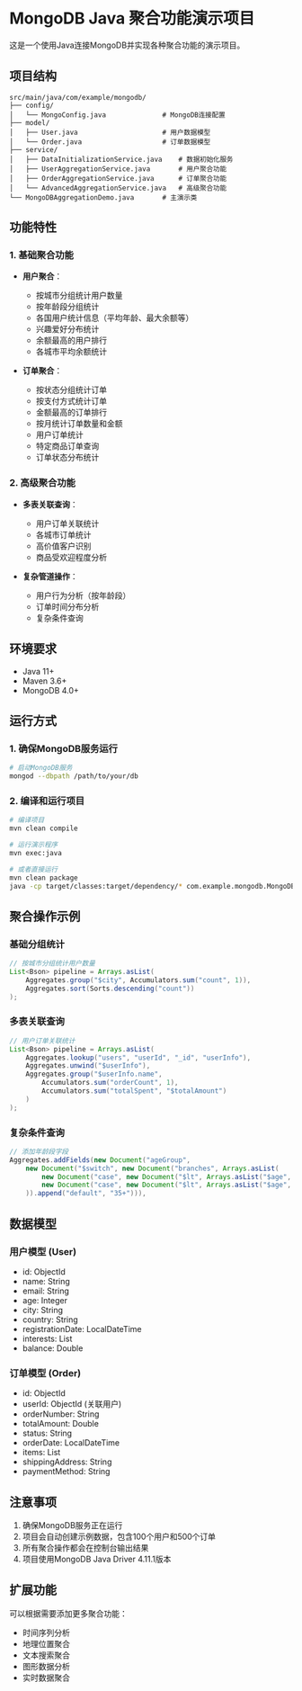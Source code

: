 # MongoDB Java 聚合功能演示项目

这是一个使用Java连接MongoDB并实现各种聚合功能的演示项目。

## 项目结构

```
src/main/java/com/example/mongodb/
├── config/
│   └── MongoConfig.java              # MongoDB连接配置
├── model/
│   ├── User.java                     # 用户数据模型
│   └── Order.java                    # 订单数据模型
├── service/
│   ├── DataInitializationService.java    # 数据初始化服务
│   ├── UserAggregationService.java       # 用户聚合功能
│   ├── OrderAggregationService.java      # 订单聚合功能
│   └── AdvancedAggregationService.java   # 高级聚合功能
└── MongoDBAggregationDemo.java       # 主演示类
```

## 功能特性

### 1. 基础聚合功能
- **用户聚合**：
  - 按城市分组统计用户数量
  - 按年龄段分组统计
  - 各国用户统计信息（平均年龄、最大余额等）
  - 兴趣爱好分布统计
  - 余额最高的用户排行
  - 各城市平均余额统计

- **订单聚合**：
  - 按状态分组统计订单
  - 按支付方式统计订单
  - 金额最高的订单排行
  - 按月统计订单数量和金额
  - 用户订单统计
  - 特定商品订单查询
  - 订单状态分布统计

### 2. 高级聚合功能
- **多表关联查询**：
  - 用户订单关联统计
  - 各城市订单统计
  - 高价值客户识别
  - 商品受欢迎程度分析

- **复杂管道操作**：
  - 用户行为分析（按年龄段）
  - 订单时间分布分析
  - 复杂条件查询

## 环境要求

- Java 11+
- Maven 3.6+
- MongoDB 4.0+

## 运行方式

### 1. 确保MongoDB服务运行
```bash
# 启动MongoDB服务
mongod --dbpath /path/to/your/db
```

### 2. 编译和运行项目
```bash
# 编译项目
mvn clean compile

# 运行演示程序
mvn exec:java

# 或者直接运行
mvn clean package
java -cp target/classes:target/dependency/* com.example.mongodb.MongoDBAggregationDemo
```

## 聚合操作示例

### 基础分组统计
```java
// 按城市分组统计用户数量
List<Bson> pipeline = Arrays.asList(
    Aggregates.group("$city", Accumulators.sum("count", 1)),
    Aggregates.sort(Sorts.descending("count"))
);
```

### 多表关联查询
```java
// 用户订单关联统计
List<Bson> pipeline = Arrays.asList(
    Aggregates.lookup("users", "userId", "_id", "userInfo"),
    Aggregates.unwind("$userInfo"),
    Aggregates.group("$userInfo.name", 
        Accumulators.sum("orderCount", 1),
        Accumulators.sum("totalSpent", "$totalAmount")
    )
);
```

### 复杂条件查询
```java
// 添加年龄段字段
Aggregates.addFields(new Document("ageGroup", 
    new Document("$switch", new Document("branches", Arrays.asList(
        new Document("case", new Document("$lt", Arrays.asList("$age", 25))).append("then", "18-24"),
        new Document("case", new Document("$lt", Arrays.asList("$age", 35))).append("then", "25-34")
    )).append("default", "35+"))),
```

## 数据模型

### 用户模型 (User)
- id: ObjectId
- name: String
- email: String
- age: Integer
- city: String
- country: String
- registrationDate: LocalDateTime
- interests: List<String>
- balance: Double

### 订单模型 (Order)
- id: ObjectId
- userId: ObjectId (关联用户)
- orderNumber: String
- totalAmount: Double
- status: String
- orderDate: LocalDateTime
- items: List<OrderItem>
- shippingAddress: String
- paymentMethod: String

## 注意事项

1. 确保MongoDB服务正在运行
2. 项目会自动创建示例数据，包含100个用户和500个订单
3. 所有聚合操作都会在控制台输出结果
4. 项目使用MongoDB Java Driver 4.11.1版本

## 扩展功能

可以根据需要添加更多聚合功能：
- 时间序列分析
- 地理位置聚合
- 文本搜索聚合
- 图形数据分析
- 实时数据聚合